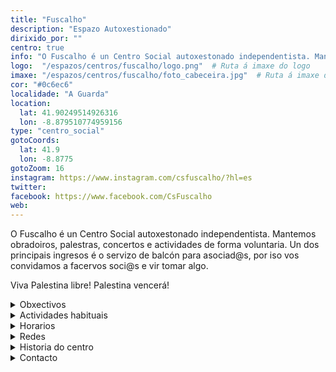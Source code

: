 ```yaml
---
title: "Fuscalho"
description: "Espazo Autoxestionado"
dirixido_por: ""
centro: true
info: "O Fuscalho é un Centro Social autoxestonado independentista. Mantemos obradoiros, palestras, concertos e actividades de forma voluntaria. Un dos principais ingresos é o servizo de balcón para asociad@s, por iso vos convidamos a facervos soci@s e vir tomar algo."
logo:  "/espazos/centros/fuscalho/logo.png"  # Ruta á imaxe do logo
imaxe: "/espazos/centros/fuscalho/foto_cabeceira.jpg"  # Ruta á imaxe de fondo
cor: "#0c6ec6"
localidade: "A Guarda"
location:
  lat: 41.90249514926316
  lon: -8.879510774959156
type: "centro_social"
gotoCoords:
  lat: 41.9
  lon: -8.8775
gotoZoom: 16
instagram: https://www.instagram.com/csfuscalho/?hl=es
twitter:
facebook: https://www.facebook.com/CsFuscalho
web:
---
```

O Fuscalho é un Centro Social autoxestonado independentista. Mantemos obradoiros, palestras, concertos e actividades de forma voluntaria. Un dos principais ingresos é o servizo de balcón para asociad@s, por iso vos convidamos a facervos soci@s e vir tomar algo.

Viva Palestina libre! Palestina vencerá!

<details>
  <summary>Obxectivos</summary>
  <ul>
    <li>Obxectivo 1</li>
    <li>Obxectivo 2</li>
    <li>Obxectivo 3</li>
  </ul>
</details>

<details>
  <summary>Actividades habituais</summary>
  <p>No Centro Social organizamos unha ampla variedade de actividades:</p>
  <ul>
    <li>Talleres</li>
    <li>Charlas</li>
    <li>Proxeccións</li>
    <li>Xuntanzas</li>
  </ul>
</details>

<details>
  <summary>Horarios</summary>
  <p>Os horarios habituais do centro son os seguintes:</p>
  <ul>
    <li><strong>Luns a venres:</strong> 16:00 - 21:00.</li>
    <li><strong>Sábados:</strong> 10:00 - 14:00 e 16:00 - 20:00.</li>
    <li><strong>Domingos:</strong> Pechado, excepto para eventos programados.</li>
  </ul>
</details>

<details>
  <summary>Redes</summary>
  <p>Coñécenos a través de:</p>
  <ul>
    <li>Instragram</li>
    <li>Twiter/X</li>
    <li>Facebook</li>
    <li>Bluesky</li>
  </ul>
</details>

<details>
  <summary>Historia do centro</summary>
  <p></p>
</details>

<details>
  <summary>Contacto</summary>
  <p>Podes contactar connosco a través de:</p>
  <ul>
    <li>Email: contacto@email.com</li>
    <li>Teléfono: 111 111 111</li>
    <li>Enderezo: - </li>
  </ul>
</details>
